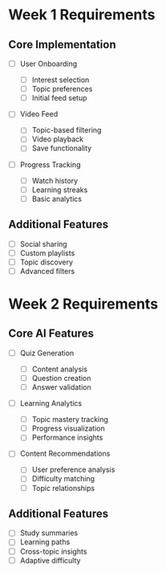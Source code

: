 # Week 1 Requirements

## Core Implementation

- [ ] User Onboarding

  - [ ] Interest selection
  - [ ] Topic preferences
  - [ ] Initial feed setup

- [ ] Video Feed

  - [ ] Topic-based filtering
  - [ ] Video playback
  - [ ] Save functionality

- [ ] Progress Tracking
  - [ ] Watch history
  - [ ] Learning streaks
  - [ ] Basic analytics

## Additional Features

- [ ] Social sharing
- [ ] Custom playlists
- [ ] Topic discovery
- [ ] Advanced filters

# Week 2 Requirements

## Core AI Features

- [ ] Quiz Generation

  - [ ] Content analysis
  - [ ] Question creation
  - [ ] Answer validation

- [ ] Learning Analytics

  - [ ] Topic mastery tracking
  - [ ] Progress visualization
  - [ ] Performance insights

- [ ] Content Recommendations
  - [ ] User preference analysis
  - [ ] Difficulty matching
  - [ ] Topic relationships

## Additional Features

- [ ] Study summaries
- [ ] Learning paths
- [ ] Cross-topic insights
- [ ] Adaptive difficulty
